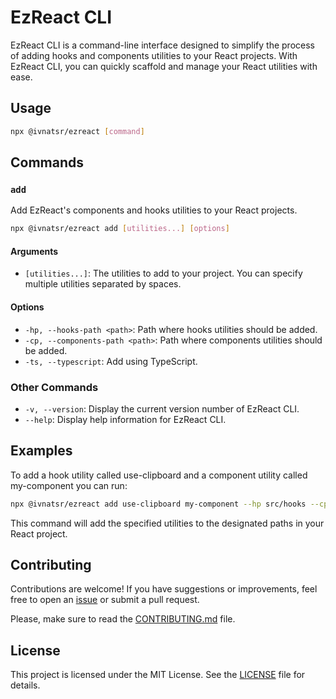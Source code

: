 # EzReact CLI

EzReact CLI is a command-line interface designed to simplify the process of adding hooks and components utilities to your React projects. With EzReact CLI, you can quickly scaffold and manage your React utilities with ease.

## Usage

```bash
npx @ivnatsr/ezreact [command]
```

## Commands 

### `add`

Add EzReact's components and hooks utilities to your React projects.

```bash
npx @ivnatsr/ezreact add [utilities...] [options]
```

#### Arguments 

- `[utilities...]`: The utilities to add to your project. You can specify multiple utilities separated by spaces.

#### Options

- `-hp, --hooks-path <path>`: Path where hooks utilities should be added.
- `-cp, --components-path <path>`: Path where components utilities should be added.
- `-ts, --typescript`: Add using TypeScript.

### Other Commands

- `-v, --version`: Display the current version number of EzReact CLI.
- `--help`: Display help information for EzReact CLI.

## Examples 

To add a hook utility called use-clipboard and a component utility called my-component you can run:

```bash
npx @ivnatsr/ezreact add use-clipboard my-component --hp src/hooks --cp src/components
```

This command will add the specified utilities to the designated paths in your React project.

## Contributing

Contributions are welcome! If you have suggestions or improvements, feel free to open an [issue](https://github.com/ivanatias/ezreact/issues) or submit a pull request.

Please, make sure to read the [CONTRIBUTING.md](../../CONTRIBUTING.md) file.

## License 

This project is licensed under the MIT License. See the [LICENSE](./LICENSE) file for details.
